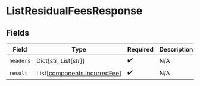 # ListResidualFeesResponse


## Fields

| Field                                                                  | Type                                                                   | Required                                                               | Description                                                            |
| ---------------------------------------------------------------------- | ---------------------------------------------------------------------- | ---------------------------------------------------------------------- | ---------------------------------------------------------------------- |
| `headers`                                                              | Dict[str, List[*str*]]                                                 | :heavy_check_mark:                                                     | N/A                                                                    |
| `result`                                                               | List[[components.IncurredFee](../../models/components/incurredfee.md)] | :heavy_check_mark:                                                     | N/A                                                                    |